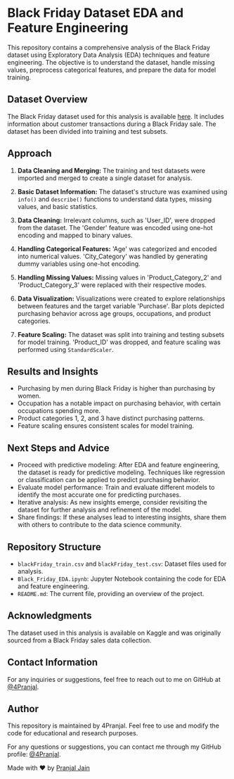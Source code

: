 # Black Friday Dataset EDA and Feature Engineering

This repository contains a comprehensive analysis of the Black Friday dataset using Exploratory Data Analysis (EDA) techniques and feature engineering. The objective is to understand the dataset, handle missing values, preprocess categorical features, and prepare the data for model training.

## Dataset Overview

The Black Friday dataset used for this analysis is available [here](https://www.kaggle.com/sdolezel/black-friday?select=train.csv). It includes information about customer transactions during a Black Friday sale. The dataset has been divided into training and test subsets.

## Approach

1. **Data Cleaning and Merging:** The training and test datasets were imported and merged to create a single dataset for analysis.

2. **Basic Dataset Information:** The dataset's structure was examined using `info()` and `describe()` functions to understand data types, missing values, and basic statistics.

3. **Data Cleaning:** Irrelevant columns, such as 'User_ID', were dropped from the dataset. The 'Gender' feature was encoded using one-hot encoding and mapped to binary values.

4. **Handling Categorical Features:** 'Age' was categorized and encoded into numerical values. 'City_Category' was handled by generating dummy variables using one-hot encoding.

5. **Handling Missing Values:** Missing values in 'Product_Category_2' and 'Product_Category_3' were replaced with their respective modes.

6. **Data Visualization:** Visualizations were created to explore relationships between features and the target variable 'Purchase'. Bar plots depicted purchasing behavior across age groups, occupations, and product categories.

7. **Feature Scaling:** The dataset was split into training and testing subsets for model training. 'Product_ID' was dropped, and feature scaling was performed using `StandardScaler`.

## Results and Insights

- Purchasing by men during Black Friday is higher than purchasing by women.
- Occupation has a notable impact on purchasing behavior, with certain occupations spending more.
- Product categories 1, 2, and 3 have distinct purchasing patterns.
- Feature scaling ensures consistent scales for model training.

## Next Steps and Advice

- Proceed with predictive modeling: After EDA and feature engineering, the dataset is ready for predictive modeling. Techniques like regression or classification can be applied to predict purchasing behavior.
- Evaluate model performance: Train and evaluate different models to identify the most accurate one for predicting purchases.
- Iterative analysis: As new insights emerge, consider revisiting the dataset for further analysis and refinement of the model.
- Share findings: If these analyses lead to interesting insights, share them with others to contribute to the data science community.

## Repository Structure

- `blackFriday_train.csv` and `blackFriday_test.csv`: Dataset files used for analysis.
- `Black_Friday_EDA.ipynb`: Jupyter Notebook containing the code for EDA and feature engineering.
- `README.md`: The current file, providing an overview of the project.

## Acknowledgments

The dataset used in this analysis is available on Kaggle and was originally sourced from a Black Friday sales data collection.

## Contact Information

For any inquiries or suggestions, feel free to reach out to me on GitHub at [@4Pranjal](https://github.com/4Pranjal).

## Author

This repository is maintained by 4Pranjal. Feel free to use and modify the code for educational and research purposes.

For any questions or suggestions, you can contact me through my GitHub profile: [@4Pranjal](https://github.com/4Pranjal).

Made with ❤️ by [Pranjal Jain](https://github.com/4Pranjal)
